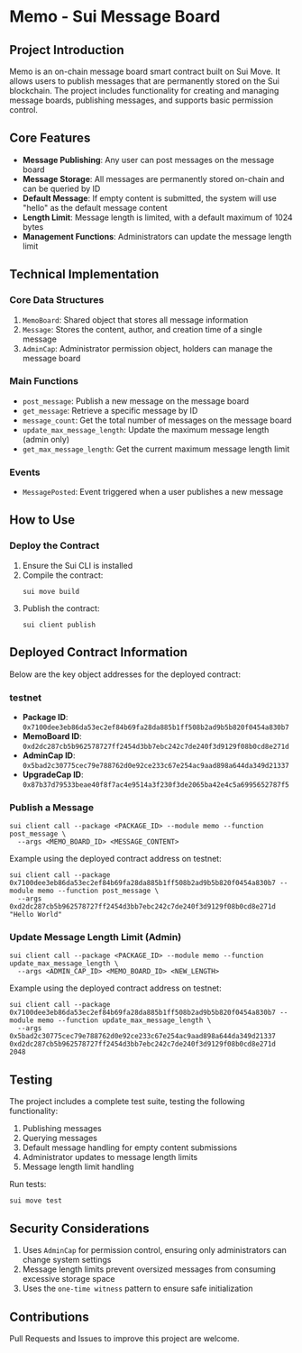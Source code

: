 # Memo - Sui Message Board

## Project Introduction

Memo is an on-chain message board smart contract built on Sui Move. It allows users to publish messages that are permanently stored on the Sui blockchain.
The project includes functionality for creating and managing message boards, publishing messages, and supports basic permission control.

## Core Features

- **Message Publishing**: Any user can post messages on the message board
- **Message Storage**: All messages are permanently stored on-chain and can be queried by ID
- **Default Message**: If empty content is submitted, the system will use "hello" as the default message content
- **Length Limit**: Message length is limited, with a default maximum of 1024 bytes
- **Management Functions**: Administrators can update the message length limit

## Technical Implementation

### Core Data Structures

1. `MemoBoard`: Shared object that stores all message information
2. `Message`: Stores the content, author, and creation time of a single message
3. `AdminCap`: Administrator permission object, holders can manage the message board

### Main Functions

- `post_message`: Publish a new message on the message board
- `get_message`: Retrieve a specific message by ID
- `message_count`: Get the total number of messages on the message board
- `update_max_message_length`: Update the maximum message length (admin only)
- `get_max_message_length`: Get the current maximum message length limit

### Events

- `MessagePosted`: Event triggered when a user publishes a new message

## How to Use

### Deploy the Contract

1. Ensure the Sui CLI is installed
2. Compile the contract:
   ```
   sui move build
   ```
3. Publish the contract:
   ```
   sui client publish
   ```

## Deployed Contract Information

Below are the key object addresses for the deployed contract:

### testnet

- **Package ID**: `0x7100dee3eb86da53ec2ef84b69fa28da885b1ff508b2ad9b5b820f0454a830b7`
- **MemoBoard ID**: `0xd2dc287cb5b962578727ff2454d3bb7ebc242c7de240f3d9129f08b0cd8e271d`
- **AdminCap ID**: `0x5bad2c30775cec79e788762d0e92ce233c67e254ac9aad898a644da349d21337`
- **UpgradeCap ID**: `0x87b37d79533beae40f8f7ac4e9514a3f230f3de2065ba42e4c5a6995652787f5`

### Publish a Message

```
sui client call --package <PACKAGE_ID> --module memo --function post_message \
  --args <MEMO_BOARD_ID> <MESSAGE_CONTENT>
```

Example using the deployed contract address on testnet:

```
sui client call --package 0x7100dee3eb86da53ec2ef84b69fa28da885b1ff508b2ad9b5b820f0454a830b7 --module memo --function post_message \
  --args 0xd2dc287cb5b962578727ff2454d3bb7ebc242c7de240f3d9129f08b0cd8e271d "Hello World"
```

### Update Message Length Limit (Admin)

```
sui client call --package <PACKAGE_ID> --module memo --function update_max_message_length \
  --args <ADMIN_CAP_ID> <MEMO_BOARD_ID> <NEW_LENGTH>
```

Example using the deployed contract address on testnet:

```
sui client call --package 0x7100dee3eb86da53ec2ef84b69fa28da885b1ff508b2ad9b5b820f0454a830b7 --module memo --function update_max_message_length \
  --args 0x5bad2c30775cec79e788762d0e92ce233c67e254ac9aad898a644da349d21337 0xd2dc287cb5b962578727ff2454d3bb7ebc242c7de240f3d9129f08b0cd8e271d 2048
```

## Testing

The project includes a complete test suite, testing the following functionality:

1. Publishing messages
2. Querying messages
3. Default message handling for empty content submissions
4. Administrator updates to message length limits
5. Message length limit handling

Run tests:

```
sui move test
```

## Security Considerations

1. Uses `AdminCap` for permission control, ensuring only administrators can change system settings
2. Message length limits prevent oversized messages from consuming excessive storage space
3. Uses the `one-time witness` pattern to ensure safe initialization

## Contributions

Pull Requests and Issues to improve this project are welcome.
